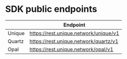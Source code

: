 # SDK public endpoints

|  | Endpoint |
|----------|----------|
| Unique | https://rest.unique.network/unique/v1 |
| Quartz | https://rest.unique.network/quartz/v1 |
| Opal | https://rest.unique.network/opal/v1 |
